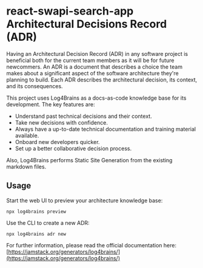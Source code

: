 # react-swapi-search-app Architectural Decisions Record (ADR)

Having an Architectural Decision Record (ADR) in any software project is beneficial both for the current team members as it will be for future newcommers. An ADR is a document that describes a choice the team makes about a significant aspect of the software architecture they're planning to build. Each ADR describes the architectural decision, its context, and its consequences.

This project uses Log4Brains as a docs-as-code knowledge base for its development. The key features are:

-   Understand past technical decisions and their context.
-   Take new decisions with confidence.
-   Always have a up-to-date technical documentation and training material available.
-   Onboard new developers quicker.
-   Set up a better collaborative decision process.

Also, Log4Brains performs Static Site Generation from the existing markdown files.

## Usage

Start the web UI to preview your architecture knowledge base:

```
npx log4brains preview
```

Use the CLI to create a new ADR:

```
npx log4brains adr new
```

For further information, please read the official documentation here: [https://jamstack.org/generators/log4brains/](https://jamstack.org/generators/log4brains/)

